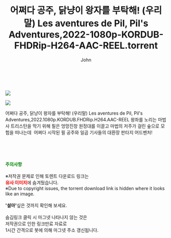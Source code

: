 ﻿---
layout: post
title:  "    어쩌다 공주, 닭냥이 왕자를 부탁해! (우리말) Les aventures de Pil, Pil's Adventures,2022-1080p-KORDUB-FHDRip-H264-AAC-REEL.torrent"
author: John
categories: [ 영화 ]
tags: [  ]
image: https://torrentrj55.com/uploadfile/full/d776caf7fb42dc2f94fffd519b1a3d8fe9258270.jpg"/></p><p><img src="https://torrentrj55.com/uploadfile/full/0082726c2f3ace8a8bc9c3a43c314f94a64619e4.jpg 
description: "    어쩌다 공주, 닭냥이 왕자를 부탁해! (우리말) Les aventures de Pil, Pil's Adventures,2022-1080p-KORDUB-FHDRip-H264-AAC-REEL torrent 정보 공유"
toc: true
toc_sticky: true
---

<br>
<p><img src="https://torrentrj55.com/uploadfile/full/d776caf7fb42dc2f94fffd519b1a3d8fe9258270.jpg"/></p><p><img src="https://torrentrj55.com/uploadfile/full/0082726c2f3ace8a8bc9c3a43c314f94a64619e4.jpg"/></p>
 어쩌다 공주, 닭냥이 왕자를 부탁해! (우리말) Les aventures de Pil, Pil's Adventures,2022.1080p.KORDUB.FHDRip.H264.AAC-REEL 왕좌를 노리는 마법사 트리스탄을 막기 위해 필은 엉망진창 원정대를 이끌고 마법의 저주가 걸린 숲으로 모험을 떠나는데  어쩌다 시작된 필 공주와 일곱 기사들의 대환장 판타지 어드벤처! 
    
<br><br><br>
<p data-ke-size="size16"><b><span style="color: green;">주의사항</span></b><br /><br />※저작권 문제로 인해 토렌트 다운로드 링크는<br /><b><span style="color: red;">유사 이미지</span></b>에 숨겨뒀습니다.<br />※Due to copyright issues, the torrent download link is hidden where it looks like an image.<br /><br /><b>'설마'</b>싶은 것까지 확인해 보세요.<br /><br />숨김링크 클릭 시 마그넷 나타나지 않는 것은<br />저작권으로 인한 링크만료 자료로<br />1시간 간격으로 봇에 의해 마그넷 주소 갱신됩니다.</p>
